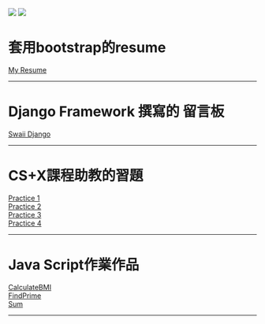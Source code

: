 <img src="https://img.shields.io/github/repo-size/xiaoswaii/xiaoswaii.github.io.svg">
<img src="https://img.shields.io/github/last-commit/xiaoswaii/xiaoswaii.github.io.svg">
<!DOCTYPE html>
<html lang="en">

<head>
    <meta charset="UTF-8">

<body>
    
   <h1>套用bootstrap的resume</h1>    
    <a href="https://xiaoswaii.github.io">My Resume</a><br>
    <hr>
    
   <h1>Django Framework 撰寫的 留言板</h1>   
    <a href ="https://swaiidjango.herokuapp.com">Swaii Django</a>
    <hr>
    
   <h1>CS+X課程助教的習題</h1>
    <a href="https://xiaoswaii.github.io/p1.html">Practice 1</a><br>
    <a href="https://xiaoswaii.github.io/p2.html">Practice 2</a><br>
    <a href="https://xiaoswaii.github.io/p3.html">Practice 3</a><br>
    <a href="https://xiaoswaii.github.io/p4.html">Practice 4</a><br>
    <hr>
    
   <h1>Java Script作業作品</h1>
    <a href="https://xiaoswaii.github.io/JavaScript/CalculateBMI/index.html">CalculateBMI</a><br>
    <a href="https://xiaoswaii.github.io/JavaScript/FindPrime/index.html">FindPrime</a><br>
    <a href="https://xiaoswaii.github.io/JavaScript/Sum/index.html">Sum</a><br>
    <hr>
</body>

</html>
